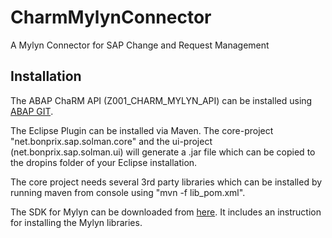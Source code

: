 # CharmMylynConnector
A Mylyn Connector for SAP Change and Request Management

## Installation
The ABAP ChaRM API (Z001_CHARM_MYLYN_API) can be installed using [ABAP GIT](https://github.com/larshp/abapGit).

The Eclipse Plugin can be installed via Maven. The core-project "net.bonprix.sap.solman.core" and the ui-project (net.bonprix.sap.solman.ui) will generate a .jar file which can be copied to the dropins folder of your Eclipse installation.

The core project needs several 3rd party libraries which can be installed by running maven from console using "mvn -f lib_pom.xml".

The SDK for Mylyn can be downloaded from [here](http://download.eclipse.org/mylyn/releases/latest/). It includes an instruction for installing the Mylyn libraries.
